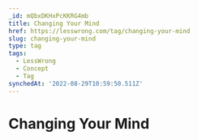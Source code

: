 ```yaml
---
_id: mQbxDKHxPcKKRG4mb
title: Changing Your Mind
href: https://lesswrong.com/tag/changing-your-mind
slug: changing-your-mind
type: tag
tags:
  - LessWrong
  - Concept
  - Tag
synchedAt: '2022-08-29T10:59:50.511Z'
---
```


# Changing Your Mind
